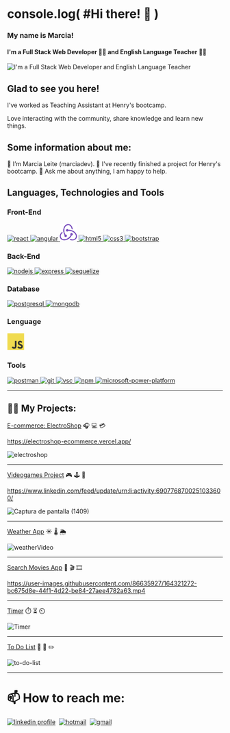 
# console.log( #Hi there! 👋 )
### My name is Marcia!
#### I'm a Full Stack Web Developer :woman_technologist: and English Language Teacher :woman_teacher:
![I'm a Full Stack Web Developer and English Language Teacher](https://i1.wp.com/blog.logrocket.com/wp-content/uploads/2020/08/Dino_non-birthday_version.gif?resize=730%2C231&ssl=1)

## Glad to see you here!
I've worked as Teaching Assistant at Henry's bootcamp.

Love interacting with the community, share knowledge and learn new things.

## Some information about me:
:woman: I’m Marcia Leite (marciadev).
📝 I've recently finished a project for Henry's bootcamp.
💬 Ask me about anything, I am happy to help.


## Languages, Technologies and Tools

### Front-End
<a href="https://reactjs.org/" target="_blank" rel="noreferrer"> <img src="https://www.vectorlogo.zone/logos/reactjs/reactjs-icon.svg" alt="react" width="40" height="40"/> </a>
<a href="https://angular.io/" target="_blank" rel="noreferrer"> <img src="https://www.vectorlogo.zone/util/preview.html?image=/logos/angular/angular-icon.svg" alt="angular" width="40" height="40"/> </a>
<a href="https://redux.js.org" target="_blank" rel="noreferrer"> <img src="https://raw.githubusercontent.com/devicons/devicon/master/icons/redux/redux-original.svg" alt="redux" width="40" height="40"/> </a> 
<a href="https://www.w3.org/html/" target="_blank" rel="noreferrer"> <img src="https://www.vectorlogo.zone/logos/w3_html5/w3_html5-icon.svg" alt="html5" width="40" height="40"/> </a>
<a href="https://www.w3schools.com/css/" target="_blank" rel="noreferrer"> <img src="https://www.vectorlogo.zone/logos/w3_css/w3_css-icon.svg" alt="css3" width="40" height="40"/> </a>
<a href="https://getbootstrap.com" target="_blank" rel="noreferrer"> <img src="https://www.vectorlogo.zone/logos/getbootstrap/getbootstrap-icon.svg" alt="bootstrap" width="40" height="40"/> </a> 

### Back-End
<a href="https://nodejs.org" target="_blank" rel="noreferrer"> <img src="https://www.vectorlogo.zone/logos/nodejs/nodejs-icon.svg" alt="nodejs" height="40"/> </a> 
<a href="https://expressjs.com" target="_blank" rel="noreferrer"> <img src="https://coursework.vschool.io/content/images/2015/11/68747470733a2f2f692e636c6f756475702e636f6d2f7a6659366c4c376546612d3330303078333030302e706e67.png" alt="express" height="40"/> </a>
<a href="https://sequelize.org" target="_blank" rel="noreferrer"> <img src="https://www.vectorlogo.zone/logos/sequelizejs/sequelizejs-icon.svg" alt="sequelize" height="40"/> </a> 

### Database
<a href="https://www.postgresql.org" target="_blank" rel="noreferrer"> <img src="https://www.vectorlogo.zone/logos/postgresql/postgresql-icon.svg" alt="postgresql" width="40" height="40"/> </a> 
<a href="https://www.mongodb.com/" target="_blank" rel="noreferrer"> <img src="https://www.vectorlogo.zone/util/preview.html?image=/logos/mongodb/mongodb-ar21.svg" alt="mongodb" width="40" height="40"/> </a> 

### Lenguage
<a href="https://developer.mozilla.org/en-US/docs/Web/JavaScript" target="_blank" rel="noreferrer"> <img src="https://raw.githubusercontent.com/devicons/devicon/master/icons/javascript/javascript-original.svg" alt="javascript" width="40" height="40"/> </a>

### Tools
<a href="https://postman.com" target="_blank" rel="noreferrer"> <img src="https://www.vectorlogo.zone/logos/getpostman/getpostman-icon.svg" alt="postman" width="40" height="40"/> </a> 
<a href="https://git-scm.com/" target="_blank" rel="noreferrer"> <img src="https://www.vectorlogo.zone/logos/git-scm/git-scm-icon.svg" alt="git" width="40" height="40"/> </a> 
<a href="https://code.visualstudio.com/" target="_blank" rel="noreferrer"> <img src="https://upload.vectorlogo.zone/logos/visualstudio_code/images/a4381320-f83c-4a29-9db3-b241c1d096b1.svg" alt="vsc" width="40" height="40"/> </a> 
<a href="https://www.npmjs.com/" target="_blank" rel="noreferrer"> <img src="https://www.vectorlogo.zone/logos/npmjs/npmjs-icon.svg" alt="npm" width="40" height="40"/> </a> 
<a href="https://powerplatform.microsoft.com/en-us/" target="_blank" rel="noreferrer"> <img src="https://www.vectorlogo.zone/util/preview.html?image=/logos/microsoft/microsoft-icon.svg" alt="microsoft-power-platform" width="40" height="40"/> </a> 
<hr/>


## :woman_technologist: My Projects:

[E-commerce: ElectroShop](https://github.com/marciadev/E-Commerce-G7) :headphones: :computer: :credit_card:

https://electroshop-ecommerce.vercel.app/

![electroshop](https://user-images.githubusercontent.com/86635927/164322716-86c21681-9e25-489c-b945-0ae88030b5cc.png)


<hr/>

[Videogames Project](https://github.com/marciadev/pi-videogames) :video_game: :joystick: :game_die:

https://www.linkedin.com/feed/update/urn:li:activity:6907768700251033600/

![Captura de pantalla (1409)](https://user-images.githubusercontent.com/86635927/160059026-77fc382a-bd75-4d91-9520-0c88102ebace.png)


<hr/>

[Weather App](https://github.com/marciadev/What-is-the-weather-like-today-App) :sunny: :thermometer: :sun_behind_rain_cloud:

![weatherVideo](https://user-images.githubusercontent.com/86635927/160052136-1bc6903e-ba7a-40e3-9f25-9ed77346c084.gif)


<hr/>

[Search Movies App](https://github.com/marciadev/Search-Movies-App) :movie_camera: :clapper: :film_strip:

https://user-images.githubusercontent.com/86635927/164321272-bc675d8e-44f1-4d22-be84-27aee4782a63.mp4


<hr/>

[Timer](https://github.com/marciadev/chronometer) :stopwatch: :hourglass_flowing_sand: :timer_clock:

![Timer](https://user-images.githubusercontent.com/86635927/160056574-7169cf4b-5c6e-4792-b43d-f62bee7f184f.gif)


<hr/>

[To Do List](https://github.com/marciadev/to-do-list) :bookmark_tabs: :page_facing_up: :pencil2:

![to-do-list](https://user-images.githubusercontent.com/86635927/160057734-3093a46f-d207-4d9d-ab89-63f1d5dd26e5.gif)


<hr/>


# 📫 How to reach me: 
<a href="https://www.linkedin.com/in/marciadev/" target="_blank" rel="noreferrer"><img src="https://upload.wikimedia.org/wikipedia/commons/thumb/c/ca/LinkedIn_logo_initials.png/800px-LinkedIn_logo_initials.png" alt="linkedin profile" width="40" height="40" /></a>&nbsp;
<a href="mailto:maar94_th@hotmail.com" target="_blank" rel="noreferrer"><img src="https://upload.wikimedia.org/wikipedia/commons/thumb/f/f7/Microsoft_Outlook_2013-2019_logo.svg/2086px-Microsoft_Outlook_2013-2019_logo.svg.png" alt="hotmail" width="40" height="40" /></a>&nbsp;
<a href="mailto:marcialeite483@gmail.com" target="_blank" rel="noreferrer"><img src="https://www.vectorlogo.zone/logos/gmail/gmail-icon.svg" alt="gmail" width="40" height="40" /></a>

